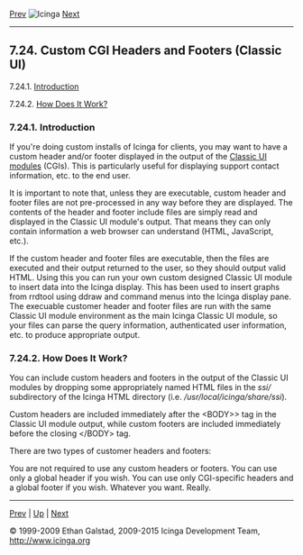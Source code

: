 [Prev](checkscheduling.md) ![Icinga](../images/logofullsize.png "Icinga") [Next](modified_attr.md)

* * * * *

7.24. Custom CGI Headers and Footers (Classic UI)
-------------------------------------------------

7.24.1. [Introduction](cgiincludes.md#introduction_cgiincludes)

7.24.2. [How Does It Work?](cgiincludes.md#howitworks)

### 7.24.1. Introduction

If you're doing custom installs of Icinga for clients, you may want to
have a custom header and/or footer displayed in the output of the
[Classic UI
modules](cgis.md "6.1. Icinga Classic UI: Information On The Modules")
(CGIs). This is particularly useful for displaying support contact
information, etc. to the end user.

It is important to note that, unless they are executable, custom header
and footer files are not pre-processed in any way before they are
displayed. The contents of the header and footer include files are
simply read and displayed in the Classic UI module's output. That means
they can only contain information a web browser can understand (HTML,
JavaScript, etc.).

If the custom header and footer files are executable, then the files are
executed and their output returned to the user, so they should output
valid HTML. Using this you can run your own custom designed Classic UI
module to insert data into the Icinga display. This has been used to
insert graphs from rrdtool using ddraw and command menus into the Icinga
display pane. The execuable customer header and footer files are run
with the same Classic UI module environment as the main Icinga Classic
UI module, so your files can parse the query information, authenticated
user information, etc. to produce appropriate output.

### 7.24.2. How Does It Work?

You can include custom headers and footers in the output of the Classic
UI modules by dropping some appropriately named HTML files in the *ssi/*
subdirectory of the Icinga HTML directory (i.e.
*/usr/local/icinga/share/ssi*).

Custom headers are included immediately after the \<BODY\>\> tag in the
Classic UI module output, while custom footers are included immediately
before the closing \</BODY\> tag.

There are two types of customer headers and footers:



You are not required to use any custom headers or footers. You can use
only a global header if you wish. You can use only CGI-specific headers
and a global footer if you wish. Whatever you want. Really.

* * * * *

[Prev](checkscheduling.md) | [Up](ch07.md) | [Next](modified_attr.md)






© 1999-2009 Ethan Galstad, 2009-2015 Icinga Development Team,
http://www.icinga.org
